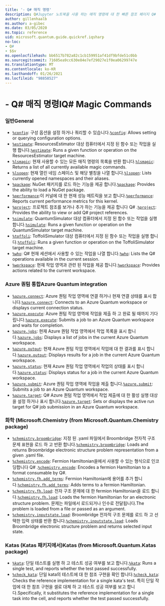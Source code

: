 ```yaml
---
title: '- Q# 매직 명령'
description: Q#Jupyter 노트북을 사용 하는 매직 명령에 대 한 빠른 참조 페이지 Q#
author: gillenhaalb
ms.author: a-gibec
ms.date: 03/05/2020
ms.topic: reference
uid: microsoft.quantum.guide.quickref.iqsharp
no-loc:
- Q#
- $$v
ms.openlocfilehash: bb6517b782a82c1cb159951af41df9bfde51c0bb
ms.sourcegitcommit: 71605ea9cc630e84e7ef29027e1f0ea06299747e
ms.translationtype: MT
ms.contentlocale: ko-KR
ms.lasthandoff: 01/26/2021
ms.locfileid: "98858527"
---
```

# <a name="ino-locq-magic-commands"></a><span data-ttu-id="1de56-103">- Q# 매직 명령</span><span class="sxs-lookup"><span data-stu-id="1de56-103">IQ# Magic Commands</span></span>

### <a name="general"></a><span data-ttu-id="1de56-104">일반</span><span class="sxs-lookup"><span data-stu-id="1de56-104">General</span></span>

- <span data-ttu-id="1de56-105">[`%config`](xref:microsoft.quantum.iqsharp.magic-ref.config): 구성 옵션을 설정 하거나 쿼리할 수 있습니다.</span><span class="sxs-lookup"><span data-stu-id="1de56-105">[`%config`](xref:microsoft.quantum.iqsharp.magic-ref.config): Allows setting or querying configuration options.</span></span>
- <span data-ttu-id="1de56-106">[`%estimate`](xref:microsoft.quantum.iqsharp.magic-ref.estimate): ResourcesEstimator 대상 컴퓨터에서 지정 된 함수 또는 작업을 실행 합니다.</span><span class="sxs-lookup"><span data-stu-id="1de56-106">[`%estimate`](xref:microsoft.quantum.iqsharp.magic-ref.estimate): Runs a given function or operation on the ResourcesEstimator target machine.</span></span>
- <span data-ttu-id="1de56-107">[`%lsmagic`](xref:microsoft.quantum.iqsharp.magic-ref.lsmagic): 현재 사용할 수 있는 모든 매직 명령의 목록을 반환 합니다.</span><span class="sxs-lookup"><span data-stu-id="1de56-107">[`%lsmagic`](xref:microsoft.quantum.iqsharp.magic-ref.lsmagic): Returns a list of all currently available magic commands.</span></span>
- <span data-ttu-id="1de56-108">[`%lsopen`](xref:microsoft.quantum.iqsharp.magic-ref.lsopen): 현재 열린 네임 스페이스 및 해당 별칭을 나열 합니다.</span><span class="sxs-lookup"><span data-stu-id="1de56-108">[`%lsopen`](xref:microsoft.quantum.iqsharp.magic-ref.lsopen): Lists currently opened namespaces and their aliases.</span></span>
- <span data-ttu-id="1de56-109">[`%package`](xref:microsoft.quantum.iqsharp.magic-ref.package): NuGet 패키지를 로드 하는 기능을 제공 합니다.</span><span class="sxs-lookup"><span data-stu-id="1de56-109">[`%package`](xref:microsoft.quantum.iqsharp.magic-ref.package): Provides the ability to load a NuGet package.</span></span>
- <span data-ttu-id="1de56-110">[`%performance`](xref:microsoft.quantum.iqsharp.magic-ref.performance):이 커널에 대 한 현재 성능 메트릭을 보고 합니다.</span><span class="sxs-lookup"><span data-stu-id="1de56-110">[`%performance`](xref:microsoft.quantum.iqsharp.magic-ref.performance): Reports current performance metrics for this kernel.</span></span>
- <span data-ttu-id="1de56-111">[`%project`](xref:microsoft.quantum.iqsharp.magic-ref.project): 프로젝트 참조를 보거나 추가 하는 기능을 제공 합니다 Q# .</span><span class="sxs-lookup"><span data-stu-id="1de56-111">[`%project`](xref:microsoft.quantum.iqsharp.magic-ref.project): Provides the ability to view or add Q# project references.</span></span> 
- <span data-ttu-id="1de56-112">[`%simulate`](xref:microsoft.quantum.iqsharp.magic-ref.simulate): QuantumSimulator 대상 컴퓨터에서 지정 된 함수 또는 작업을 실행 합니다.</span><span class="sxs-lookup"><span data-stu-id="1de56-112">[`%simulate`](xref:microsoft.quantum.iqsharp.magic-ref.simulate): Runs a given function or operation on the QuantumSimulator target machine.</span></span>
- <span data-ttu-id="1de56-113">[`%toffoli`](xref:microsoft.quantum.iqsharp.magic-ref.toffoli): ToffoliSimulator 대상 컴퓨터에서 지정 된 함수 또는 작업을 실행 합니다.</span><span class="sxs-lookup"><span data-stu-id="1de56-113">[`%toffoli`](xref:microsoft.quantum.iqsharp.magic-ref.toffoli): Runs a given function or operation on the ToffoliSimulator target machine.</span></span>
- <span data-ttu-id="1de56-114">[`%who`](xref:microsoft.quantum.iqsharp.magic-ref.who): Q# 현재 세션에서 사용할 수 있는 작업을 나열 합니다.</span><span class="sxs-lookup"><span data-stu-id="1de56-114">[`%who`](xref:microsoft.quantum.iqsharp.magic-ref.who): Lists the Q# operations available in the current session.</span></span>
- <span data-ttu-id="1de56-115">[`%workspace`](xref:microsoft.quantum.iqsharp.magic-ref.workspace): 현재 작업 영역과 관련 된 작업을 제공 합니다.</span><span class="sxs-lookup"><span data-stu-id="1de56-115">[`%workspace`](xref:microsoft.quantum.iqsharp.magic-ref.workspace): Provides actions related to the current workspace.</span></span>

### <a name="azure-quantum-integration"></a><span data-ttu-id="1de56-116">Azure 퀀텀 통합</span><span class="sxs-lookup"><span data-stu-id="1de56-116">Azure Quantum integration</span></span>

- <span data-ttu-id="1de56-117">[`%azure.connect`](xref:microsoft.quantum.iqsharp.magic-ref.azure.connect): Azure 퀀텀 작업 영역에 연결 하거나 현재 연결 상태를 표시 합니다.</span><span class="sxs-lookup"><span data-stu-id="1de56-117">[`%azure.connect`](xref:microsoft.quantum.iqsharp.magic-ref.azure.connect): Connects to an Azure Quantum workspace or displays current connection status.</span></span>
- <span data-ttu-id="1de56-118">[`%azure.execute`](xref:microsoft.quantum.iqsharp.magic-ref.azure.execute): Azure 퀀텀 작업 영역에 작업을 제출 하 고 완료 될 때까지 기다립니다.</span><span class="sxs-lookup"><span data-stu-id="1de56-118">[`%azure.execute`](xref:microsoft.quantum.iqsharp.magic-ref.azure.execute): Submits a job to an Azure Quantum workspace and waits for completion.</span></span>
- <span data-ttu-id="1de56-119">[`%azure.jobs`](xref:microsoft.quantum.iqsharp.magic-ref.azure.jobs): 현재 Azure 퀀텀 작업 영역에서 작업 목록을 표시 합니다.</span><span class="sxs-lookup"><span data-stu-id="1de56-119">[`%azure.jobs`](xref:microsoft.quantum.iqsharp.magic-ref.azure.jobs): Displays a list of jobs in the current Azure Quantum workspace.</span></span>
- <span data-ttu-id="1de56-120">[`%azure.output`](xref:microsoft.quantum.iqsharp.magic-ref.azure.output): 현재 Azure 퀀텀 작업 영역에서 작업에 대 한 결과를 표시 합니다.</span><span class="sxs-lookup"><span data-stu-id="1de56-120">[`%azure.output`](xref:microsoft.quantum.iqsharp.magic-ref.azure.output): Displays results for a job in the current Azure Quantum workspace.</span></span>
- <span data-ttu-id="1de56-121">[`%azure.status`](xref:microsoft.quantum.iqsharp.magic-ref.azure.status): 현재 Azure 퀀텀 작업 영역에서 작업의 상태를 표시 합니다.</span><span class="sxs-lookup"><span data-stu-id="1de56-121">[`%azure.status`](xref:microsoft.quantum.iqsharp.magic-ref.azure.status): Displays status for a job in the current Azure Quantum workspace.</span></span>
- <span data-ttu-id="1de56-122">[`%azure.submit`](xref:microsoft.quantum.iqsharp.magic-ref.azure.submit): Azure 퀀텀 작업 영역에 작업을 제출 합니다.</span><span class="sxs-lookup"><span data-stu-id="1de56-122">[`%azure.submit`](xref:microsoft.quantum.iqsharp.magic-ref.azure.submit): Submits a job to an Azure Quantum workspace.</span></span>
- <span data-ttu-id="1de56-123">[`%azure.target`](xref:microsoft.quantum.iqsharp.magic-ref.azure.target): Q# Azure 퀀텀 작업 영역에서 작업 제출에 대 한 활성 실행 대상을 설정 하거나 표시 합니다.</span><span class="sxs-lookup"><span data-stu-id="1de56-123">[`%azure.target`](xref:microsoft.quantum.iqsharp.magic-ref.azure.target): Sets or displays the active run target for Q# job submission in an Azure Quantum workspace.</span></span>

### <a name="chemistry-from-microsoftquantumchemistry-package"></a><span data-ttu-id="1de56-124">화학 (Microsoft.</span><span class="sxs-lookup"><span data-stu-id="1de56-124">Chemistry (from Microsoft.Quantum.Chemistry package)</span></span>

- <span data-ttu-id="1de56-125">[`%chemistry.broombridge`](xref:microsoft.quantum.iqsharp.magic-ref.chemistry.broombridge): 지정 된 .yaml 파일에서 Broombridge 전자적 구조 문제 표현을 로드 하 고 반환 합니다.</span><span class="sxs-lookup"><span data-stu-id="1de56-125">[`%chemistry.broombridge`](xref:microsoft.quantum.iqsharp.magic-ref.chemistry.broombridge): Loads and returns Broombridge electronic structure problem representation from a given .yaml file.</span></span>
- <span data-ttu-id="1de56-126">[`%chemistry.encode`](xref:microsoft.quantum.iqsharp.magic-ref.chemistry.encode): Fermion Hamiltonian을에서 사용할 수 있는 형식으로 인코딩합니다 Q# .</span><span class="sxs-lookup"><span data-stu-id="1de56-126">[`%chemistry.encode`](xref:microsoft.quantum.iqsharp.magic-ref.chemistry.encode): Encodes a fermion Hamiltonian to a format consumable by Q#.</span></span>
- <span data-ttu-id="1de56-127">[`%chemistry.fh.add_terms`](xref:microsoft.quantum.iqsharp.magic-ref.chemistry.fh.add_terms): Fermion Hamiltonian에 용어를 추가 합니다.</span><span class="sxs-lookup"><span data-stu-id="1de56-127">[`%chemistry.fh.add_terms`](xref:microsoft.quantum.iqsharp.magic-ref.chemistry.fh.add_terms): Adds terms to a fermion Hamiltonian.</span></span>
- <span data-ttu-id="1de56-128">[`%chemistry.fh.load`](xref:microsoft.quantum.iqsharp.magic-ref.chemistry.fh.load): 전자 구조 문제에 대 한 fermion Hamiltonian을 로드 합니다.</span><span class="sxs-lookup"><span data-stu-id="1de56-128">[`%chemistry.fh.load`](xref:microsoft.quantum.iqsharp.magic-ref.chemistry.fh.load): Loads the fermion Hamiltonian for an electronic structure problem.</span></span> <span data-ttu-id="1de56-129">문제는 파일에서 로드되거나 인수로 전달됩니다.</span><span class="sxs-lookup"><span data-stu-id="1de56-129">The problem is loaded from a file or passed as an argument.</span></span>
- <span data-ttu-id="1de56-130">[`%chemistry.inputstate.load`](xref:microsoft.quantum.iqsharp.magic-ref.chemistry.inputstate.load): Broombridge 전자적 구조 문제를 로드 하 고 선택한 입력 상태를 반환 합니다.</span><span class="sxs-lookup"><span data-stu-id="1de56-130">[`%chemistry.inputstate.load`](xref:microsoft.quantum.iqsharp.magic-ref.chemistry.inputstate.load): Loads Broombridge electronic structure problem and returns selected input state.</span></span>

### <a name="katas-from-microsoftquantumkatas-package"></a><span data-ttu-id="1de56-131">Katas (Katas 패키지에서)</span><span class="sxs-lookup"><span data-stu-id="1de56-131">Katas (from Microsoft.Quantum.Katas package)</span></span>

- <span data-ttu-id="1de56-132">[`%kata`](xref:microsoft.quantum.iqsharp.magic-ref.kata): 단일 테스트를 실행 하 고 테스트 성공 여부를 보고 합니다.</span><span class="sxs-lookup"><span data-stu-id="1de56-132">[`%kata`](xref:microsoft.quantum.iqsharp.magic-ref.kata): Runs a single test, and reports whether the test passed successfully.</span></span>
- <span data-ttu-id="1de56-133">[`%check_kata`](xref:microsoft.quantum.iqsharp.magic-ref.check_kata): 단일 kata의 테스트에 대 한 참조 구현을 확인 합니다.</span><span class="sxs-lookup"><span data-stu-id="1de56-133">[`%check_kata`](xref:microsoft.quantum.iqsharp.magic-ref.check_kata): Checks the reference implementation for a single kata's test.</span></span>
    <span data-ttu-id="1de56-134">특히 단일 작업에 대 한 참조 구현을 셀로 대체 하 고 테스트 성공 여부를 보고 합니다.</span><span class="sxs-lookup"><span data-stu-id="1de56-134">Specifically, it substitutes the reference implementation for a single task into the cell, and reports whether the test passed successfully.</span></span>

